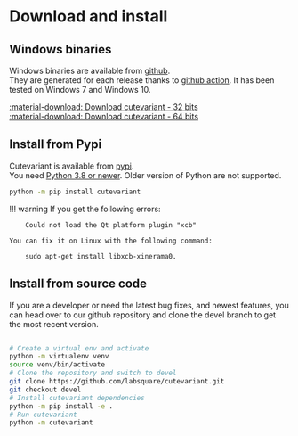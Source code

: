 # Download and install

## Windows binaries

Windows binaries are available from [github](https://github.com/labsquare/cutevariant/releases).    
They are generated for each release thanks to [github action](https://github.com/labsquare/cutevariant/actions).
It has been tested on Windows 7 and Windows 10. 

[:material-download: Download cutevariant - 32 bits](https://github.com/labsquare/cutevariant/releases/latest/download/cutevariant-standalone-x86.zip)    
[:material-download: Download cutevariant - 64 bits](https://github.com/labsquare/cutevariant/releases/latest/download/cutevariant-standalone-x64.zip)


## Install from Pypi

Cutevariant is available from [pypi](https://pypi.org/project/cutevariant/).     
You need [Python 3.8 or newer](https://www.python.org/). Older version of Python are not supported. 

```bash
python -m pip install cutevariant
```

!!! warning
    If you get the following errors:

        Could not load the Qt platform plugin "xcb"

    You can fix it on Linux with the following command:
    
        sudo apt-get install libxcb-xinerama0.


## Install from source code

If you are a developer or need the latest bug fixes, and newest features, you can head over to our github repository and clone the devel branch to get the most recent version.

```bash

# Create a virtual env and activate
python -m virtualenv venv
source venv/bin/activate
# Clone the repository and switch to devel
git clone https://github.com/labsquare/cutevariant.git
git checkout devel
# Install cutevariant dependencies  
python -m pip install -e . 
# Run cutevariant 
python -m cutevariant 

```

